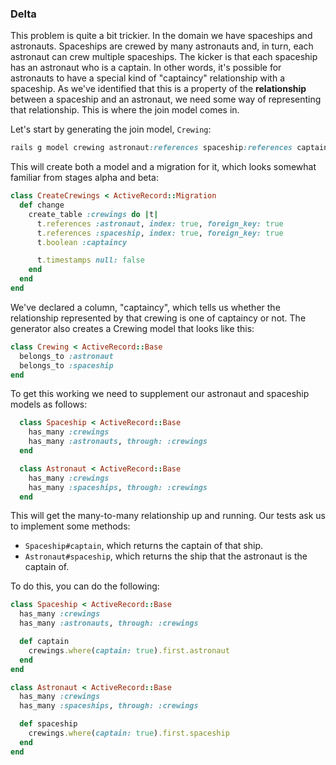 ### Delta

This problem is quite a bit trickier. In the domain we have spaceships and astronauts. Spaceships are crewed by many astronauts and, in turn, each astronaut can crew multiple spaceships. The kicker is that each spaceship has an astronaut who is a captain. In other words, it's possible for astronauts to have a special kind of "captaincy" relationship with a spaceship. As we've identified that this is a property of the **relationship** between a spaceship and an astronaut, we need some way of representing that relationship. This is where the join model comes in.

Let's start by generating the join model, `Crewing`:

```ruby
rails g model crewing astronaut:references spaceship:references captain:boolean
```

This will create both a model and a migration for it, which looks somewhat familiar from stages alpha and beta:

```ruby
class CreateCrewings < ActiveRecord::Migration
  def change
    create_table :crewings do |t|
      t.references :astronaut, index: true, foreign_key: true
      t.references :spaceship, index: true, foreign_key: true
      t.boolean :captaincy

      t.timestamps null: false
    end
  end
end
```

We've declared a column, "captaincy", which tells us whether the relationship represented by that crewing is one of captaincy or not. The generator also creates a Crewing model that looks like this:

```ruby
class Crewing < ActiveRecord::Base
  belongs_to :astronaut
  belongs_to :spaceship
end
```

To get this working we need to supplement our astronaut and spaceship models as follows:

```ruby
  class Spaceship < ActiveRecord::Base
    has_many :crewings
    has_many :astronauts, through: :crewings
  end

  class Astronaut < ActiveRecord::Base
    has_many :crewings
    has_many :spaceships, through: :crewings
  end
```

This will get the many-to-many relationship up and running. Our tests ask us to implement some methods:

- `Spaceship#captain`, which returns the captain of that ship.
- `Astronaut#spaceship`, which returns the ship that the astronaut is the captain of. 

To do this, you can do the following:

```ruby
class Spaceship < ActiveRecord::Base
  has_many :crewings
  has_many :astronauts, through: :crewings

  def captain
    crewings.where(captain: true).first.astronaut
  end
end

class Astronaut < ActiveRecord::Base
  has_many :crewings
  has_many :spaceships, through: :crewings

  def spaceship
    crewings.where(captain: true).first.spaceship
  end
end
```

